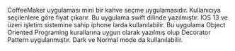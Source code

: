 CoffeeMaker uygulaması mini bir kahve seçme uygulamasıdır. Kullanıcıya seçilenlere göre fiyat çıkarır.
Bu uygulama swift dilinde yazılmıştır. IOS 13 ve üzeri işletim sistemine sahip iphone larda kullanılabilir.
Bu uygulama Object Oriented Programing kurallarına uygun olarak yazılmış olup Decorator Pattern uygulanmıştır.
Dark ve Normal mode da kullanılabilir.
